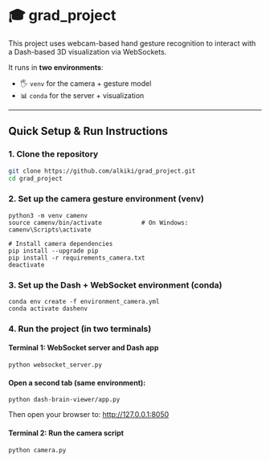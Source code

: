 # 🎓 grad_project

This project uses webcam-based hand gesture recognition to interact with a Dash-based 3D visualization via WebSockets.

It runs in **two environments**:
- 🖐️ `venv` for the camera + gesture model
- 📊 `conda` for the server + visualization

---

## Quick Setup & Run Instructions

###  1. Clone the repository

```bash
git clone https://github.com/alkiki/grad_project.git
cd grad_project
```
### 2. Set up the camera gesture environment (venv)
```# Create and activate a virtual environment
python3 -m venv camenv
source camenv/bin/activate           # On Windows: camenv\Scripts\activate

# Install camera dependencies
pip install --upgrade pip
pip install -r requirements_camera.txt
deactivate
```
### 3. Set up the Dash + WebSocket environment (conda)
```# Create and activate the Conda environment
conda env create -f environment_camera.yml
conda activate dashenv
```
### 4. Run the project (in two terminals)
#### Terminal 1: WebSocket server and Dash app
```conda activate dashenv
python websocket_server.py
```
#### Open a second tab (same environment):
```conda activate dashenv
python dash-brain-viewer/app.py
```
Then open your browser to:
http://127.0.0.1:8050

#### Terminal 2: Run the camera script
```source camenv/bin/activate           # On Windows: camenv\Scripts\activate
python camera.py
```

